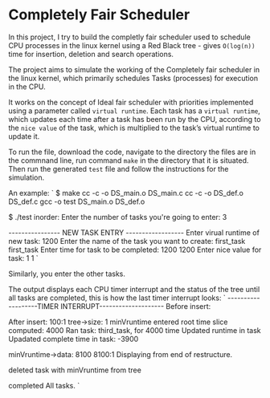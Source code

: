 # Completely Fair Scheduler
In this project, I try to build the completly fair scheduler used to schedule CPU processes in the linux kernel using a Red Black tree - gives `O(log(n))` time for insertion, deletion and search operations.

The project aims to simulate the working of the Completely fair scheduler in the linux kernel, which primarily schedules Tasks (processes) for execution in the CPU.

It works on the concept of Ideal fair scheduler with priorities implemented using a parameter called `virtual runtime`. Each task has a `virtual runtime`, which updates each time after a task has been run by the CPU, according to the `nice value` of the task, which is multiplied to the task’s virtual runtime to update it.

To run the file, download the code, navigate to the directory the files are in the commnand line, run command `make` in the directory that it is situated.
Then run the generated `test` file and follow the instructions for the simulation.

An example: 
`
$ make
cc    -c -o DS_main.o DS_main.c
cc    -c -o DS_def.o DS_def.c
gcc -o test DS_main.o DS_def.o

$ ./test
inorder:
Enter the number of tasks you're going to enter: 3

---------------- NEW TASK ENTRY ------------------
Enter virual runtime of new task: 1200
Enter the name of the task you want to create: first_task
first_task
Enter time for task to be completed: 1200
1200
Enter nice value for task: 1
1
`

Similarly, you enter the other tasks.

The output displays each CPU timer interrupt and the status of the tree until all tasks are completed, this is how the last timer interrupt looks:
`
-------------------TIMER INTERRUPT--------------------
Before insert:

After insert:
100:1
tree->size: 1
minVruntime entered root
time slice computed: 4000
Ran task: third_task, for 4000 time
Updated runtime in task
Upadated complete time in task: -3900

minVruntime->data: 8100
8100:1
Displaying from end of restructure.


deleted task with minVruntime from tree


completed All tasks.
`
